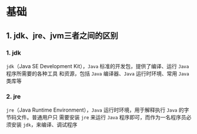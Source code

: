 # 基础

## 1. jdk、jre、jvm三者之间的区别

### 1. jdk

`jdk`（Java SE Development Kit），`Java` 标准的开发包，提供了编译、运行 `Java` 程序所需要的各种工具
和资源，包括 `Java` 编译器、`Java` 运行时环境、常用 `Java` 类库等

### 2. jre

`jre`（Java Runtime Environment），`Java` 运行时环境，用于解释执行 `Java` 的字节码文件。普通用户只
需要安装 `jre` 来运行 `Java` 程序即可，而作为一名程序员必须安装 `jdk`，来编译、调试程序
